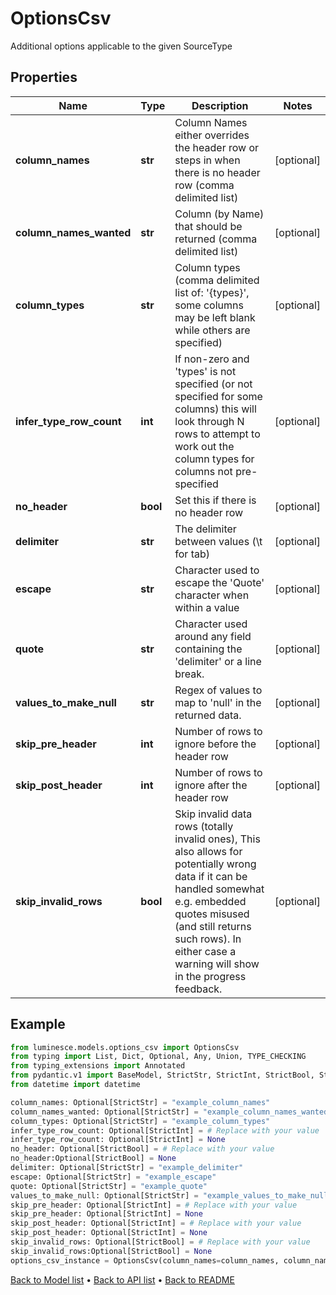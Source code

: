 # OptionsCsv

Additional options applicable to the given SourceType
## Properties
Name | Type | Description | Notes
------------ | ------------- | ------------- | -------------
**column_names** | **str** | Column Names either overrides the header row or steps in when there is no header row (comma delimited list) | [optional] 
**column_names_wanted** | **str** | Column (by Name) that should be returned (comma delimited list) | [optional] 
**column_types** | **str** | Column types (comma delimited list of: &#39;{types}&#39;, some columns may be left blank while others are specified) | [optional] 
**infer_type_row_count** | **int** | If non-zero and &#39;types&#39; is not specified (or not specified for some columns) this will look through N rows to attempt to work out the column types for columns not pre-specified | [optional] 
**no_header** | **bool** | Set this if there is no header row | [optional] 
**delimiter** | **str** | The delimiter between values (\\t for tab) | [optional] 
**escape** | **str** | Character used to escape the &#39;Quote&#39; character when within a value | [optional] 
**quote** | **str** | Character used around any field containing the &#39;delimiter&#39; or a line break. | [optional] 
**values_to_make_null** | **str** | Regex of values to map to &#39;null&#39; in the returned data. | [optional] 
**skip_pre_header** | **int** | Number of rows to ignore before the header row | [optional] 
**skip_post_header** | **int** | Number of rows to ignore after the header row | [optional] 
**skip_invalid_rows** | **bool** | Skip invalid data rows (totally invalid ones),  This also allows for potentially wrong data if it can be handled somewhat e.g. embedded quotes misused (and still returns such rows). In either case a warning will show in the progress feedback. | [optional] 
## Example

```python
from luminesce.models.options_csv import OptionsCsv
from typing import List, Dict, Optional, Any, Union, TYPE_CHECKING
from typing_extensions import Annotated
from pydantic.v1 import BaseModel, StrictStr, StrictInt, StrictBool, StrictFloat, StrictBytes, Field, validator, ValidationError, conlist, constr
from datetime import datetime

column_names: Optional[StrictStr] = "example_column_names"
column_names_wanted: Optional[StrictStr] = "example_column_names_wanted"
column_types: Optional[StrictStr] = "example_column_types"
infer_type_row_count: Optional[StrictInt] = # Replace with your value
infer_type_row_count: Optional[StrictInt] = None
no_header: Optional[StrictBool] = # Replace with your value
no_header:Optional[StrictBool] = None
delimiter: Optional[StrictStr] = "example_delimiter"
escape: Optional[StrictStr] = "example_escape"
quote: Optional[StrictStr] = "example_quote"
values_to_make_null: Optional[StrictStr] = "example_values_to_make_null"
skip_pre_header: Optional[StrictInt] = # Replace with your value
skip_pre_header: Optional[StrictInt] = None
skip_post_header: Optional[StrictInt] = # Replace with your value
skip_post_header: Optional[StrictInt] = None
skip_invalid_rows: Optional[StrictBool] = # Replace with your value
skip_invalid_rows:Optional[StrictBool] = None
options_csv_instance = OptionsCsv(column_names=column_names, column_names_wanted=column_names_wanted, column_types=column_types, infer_type_row_count=infer_type_row_count, no_header=no_header, delimiter=delimiter, escape=escape, quote=quote, values_to_make_null=values_to_make_null, skip_pre_header=skip_pre_header, skip_post_header=skip_post_header, skip_invalid_rows=skip_invalid_rows)

```

[Back to Model list](../README.md#documentation-for-models) &#8226; [Back to API list](../README.md#documentation-for-api-endpoints) &#8226; [Back to README](../README.md)

